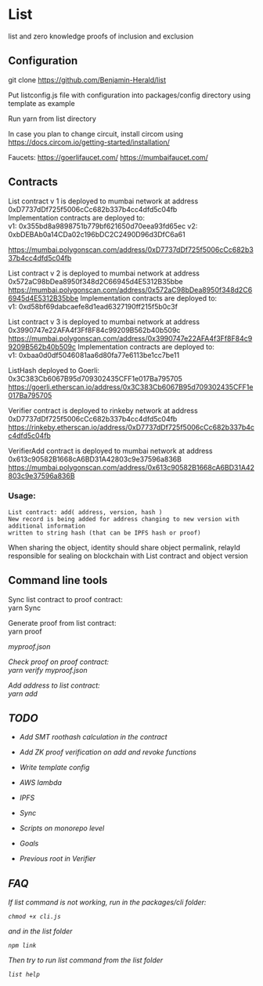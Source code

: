 # List
list and zero knowledge proofs of inclusion and exclusion

## Configuration

git clone https://github.com/Benjamin-Herald/list

Put listconfig.js file with configuration into packages/config directory using template as example


Run yarn from list directory

In case you plan to change circuit, install circom using 
https://docs.circom.io/getting-started/installation/

Faucets: 
https://goerlifaucet.com/
https://mumbaifaucet.com/

## Contracts

List contract v 1 is deployed to mumbai network at address 0xD7737dDf725f5006cCc682b337b4cc4dfd5c04fb  
Implementation contracts are deployed to:  
v1:  0x355bd8a9898751b779bf621650d70eea93fd65ec
v2:  0xbDEBAb0a14CDa02c196bDC2C2490D96d3DfC6a61

https://mumbai.polygonscan.com/address/0xD7737dDf725f5006cCc682b337b4cc4dfd5c04fb

List contract v 2 is deployed to mumbai network at address 0x572aC98bDea8950f348d2C66945d4E5312B35bbe  
https://mumbai.polygonscan.com/address/0x572aC98bDea8950f348d2C66945d4E5312B35bbe
Implementation contracts are deployed to:  
v1:  0xd58bf69dabcaefe8d1ead6327190ff215f5b0c3f


List contract v 3 is deployed to mumbai network at address 0x3990747e22AFA4f3Ff8F84c99209B562b40b509c  
https://mumbai.polygonscan.com/address/0x3990747e22AFA4f3Ff8F84c99209B562b40b509c
Implementation contracts are deployed to:  
v1:  0xbaa0d0df5046081aa6d80fa77e6113be1cc7be11


ListHash deployed to Goerli: 0x3C383Cb6067B95d709302435CFF1e017Ba795705
https://goerli.etherscan.io/address/0x3C383Cb6067B95d709302435CFF1e017Ba795705

Verifier contract is deployed to rinkeby network at address 0xD7737dDf725f5006cCc682b337b4cc4dfd5c04fb
https://rinkeby.etherscan.io/address/0xD7737dDf725f5006cCc682b337b4cc4dfd5c04fb

VerifierAdd contract is deployed to mumbai network at address 0x613c90582B1668cA6BD31A42803c9e37596a836B
https://mumbai.polygonscan.com/address/0x613c90582B1668cA6BD31A42803c9e37596a836B

### Usage:

	List contract: add( address, version, hash )
	New record is being added for address changing to new version with additional information 
	written to string hash (that can be IPFS hash or proof)

When sharing the object, identity should share object permalink, relayId responsible for sealing on blockchain with List contract and object version

## Command line tools

Sync list contract to proof contract:  
yarn Sync

Generate proof from list contract:  
yarn proof <address> myproof.json

Check proof on proof contract:  
yarn verify myproof.json

Add address to list contract:  
yarn add <address> <IPFShash>

## TODO

- Add SMT roothash calculation in the contract
- Add ZK proof verification on add and revoke functions


- Write template config
- AWS lambda
- IPFS
- Sync
- Scripts on monorepo level
- Goals
- Previous root in Verifier 

## FAQ
If list command is not working, run in the packages/cli folder:
	
	chmod +x cli.js
	
and in the list folder

	npm link
	
Then try to run list command from the list folder

	list help
	
	